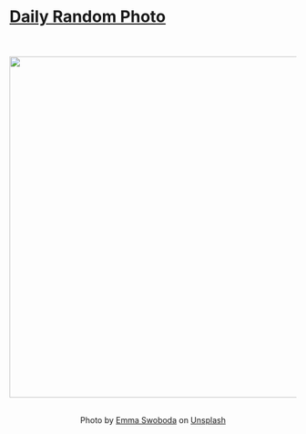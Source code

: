 # [Daily Random Photo](https://www.dailyrandomphoto.com/)

<div align="center">
  <br>
  <br>
  <a href="https://www.dailyrandomphoto.com/p/2025/2025-09-30/"><img src="https://images.unsplash.com/photo-1755398104195-294a494782e8?crop=entropy&cs=tinysrgb&fit=max&fm=jpg&ixid=M3w3NzUwOHwwfDF8cmFuZG9tfHx8fHx8fHx8MTc1OTE5MzAzNHw&ixlib=rb-4.1.0&q=80&w=1080" width="600px"></a>
  <br>
  <br>
  <p class="has-text-grey">Photo by <a href="https://unsplash.com/@emmakphoto?utm_source=Daily%20Random%20Photo&amp;utm_medium=referral" target="_blank" rel="noopener noreferrer">Emma Swoboda</a> on <a href="https://unsplash.com/photos/a-winding-path-leads-towards-a-snow-capped-mountain-S3VN38KFe48?utm_source=Daily%20Random%20Photo&amp;utm_medium=referral" target="_blank" rel="noopener noreferrer">Unsplash</a></p>
</div>
